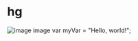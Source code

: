 # hg
![image](https://github.com/dev4shah10/skills-communicate-using-markdown/assets/150463859/4e0b053d-f541-4176-8d84-77b93e264d45)
image
var myVar = "Hello, world!";
